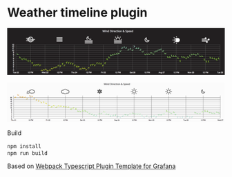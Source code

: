 # Weather timeline plugin

![Main screenshot](https://github.com/CorpGlory/grafana-ico-line-plugin/blob/master/src/screenshots/main.png)

![Main screenshot](https://github.com/CorpGlory/grafana-ico-line-plugin/blob/master/src/screenshots/main_light.png)

Build

```
npm install
npm run build
```

Based on [Webpack Typescript Plugin Template for Grafana](https://github.com/CorpGlory/grafana-plugin-template-webpack-typescript)
